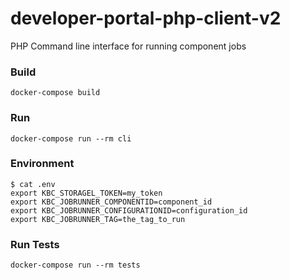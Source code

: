 # developer-portal-php-client-v2
PHP Command line interface for running component jobs

### Build

```
docker-compose build
```

### Run

```
docker-compose run --rm cli 
```

### Environment

```
$ cat .env
export KBC_STORAGEL_TOKEN=my_token
export KBC_JOBRUNNER_COMPONENTID=component_id
export KBC_JOBRUNNER_CONFIGURATIONID=configuration_id
export KBC_JOBRUNNER_TAG=the_tag_to_run
```

### Run Tests

```
docker-compose run --rm tests
```